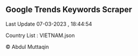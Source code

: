 

## Google Trends Keywords Scraper 
 
Last Update 07-03-2023 , 18:44:54

Country List :
VIETNAM.json



© Abdul Muttaqin 
